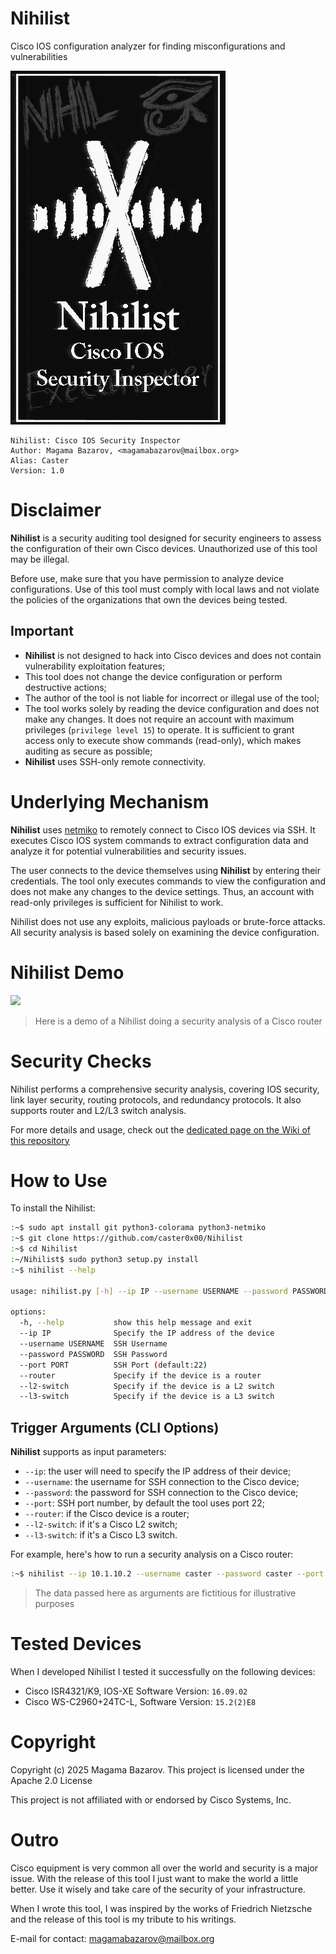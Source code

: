 # Nihilist

Cisco IOS configuration analyzer for finding misconfigurations and vulnerabilities

![](/visuals/nihilist_card.png)

```
Nihilist: Cisco IOS Security Inspector
Author: Magama Bazarov, <magamabazarov@mailbox.org>
Alias: Caster
Version: 1.0
```

# Disclaimer

**Nihilist** is a security auditing tool designed for security engineers to assess the configuration of their own Cisco devices. Unauthorized use of this tool may be illegal.

Before use, make sure that you have permission to analyze device configurations. Use of this tool must comply with local laws and not violate the policies of the organizations that own the devices being tested.

## Important

- **Nihilist** is not designed to hack into Cisco devices and does not contain vulnerability exploitation features;
- This tool does not change the device configuration or perform destructive actions;
- The author of the tool is not liable for incorrect or illegal use of the tool;
- The tool works solely by reading the device configuration and does not make any changes. It does not require an account with maximum privileges (`privilege level 15`) to operate. It is sufficient to grant access only to execute show commands (read-only), which makes auditing as secure as possible;
- **Nihilist** uses SSH-only remote connectivity.

# Underlying Mechanism

**Nihilist** uses [netmiko](https://github.com/ktbyers/netmiko) to remotely connect to Cisco IOS devices via SSH. It executes Cisco IOS system commands to extract configuration data and analyze it for potential vulnerabilities and security issues.

The user connects to the device themselves using **Nihilist** by entering their credentials. The tool only executes commands to view the configuration and does not make any changes to the device settings. Thus, an account with read-only privileges is sufficient for Nihilist to work.

Nihilist does not use any exploits, malicious payloads or brute-force attacks. All security analysis is based solely on examining the device configuration.

# Nihilist Demo

![](/visuals/nihilist_demo.gif)

> Here is a demo of a Nihilist doing a security analysis of a Cisco router

# Security Checks

Nihilist performs a comprehensive security analysis, covering IOS security, link layer security, routing protocols, and redundancy protocols. It also supports router and L2/L3 switch analysis.

For more details and usage, check out the [dedicated page on the Wiki of this repository](https://github.com/caster0x00/Nihilist/wiki/Mechanism-of-the-tool)

# How to Use

To install the Nihilist:

```bash
:~$ sudo apt install git python3-colorama python3-netmiko
:~$ git clone https://github.com/caster0x00/Nihilist
:~$ cd Nihilist
:~/Nihilist$ sudo python3 setup.py install
:~$ nihilist --help

usage: nihilist.py [-h] --ip IP --username USERNAME --password PASSWORD [--port PORT] [--router] [--l2-switch] [--l3-switch]

options:
  -h, --help           show this help message and exit
  --ip IP              Specify the IP address of the device
  --username USERNAME  SSH Username
  --password PASSWORD  SSH Password
  --port PORT          SSH Port (default:22)
  --router             Specify if the device is a router
  --l2-switch          Specify if the device is a L2 switch
  --l3-switch          Specify if the device is a L3 switch
```

## Trigger Arguments (CLI Options)

**Nihilist** supports as input parameters:

- `--ip`: the user will need to specify the IP address of their device;
- `--username`: the username for SSH connection to the Cisco device;
- `--password`: the password for SSH connection to the Cisco device;
- `--port`: SSH port number, by default the tool uses port 22;
- `--router`: if the Cisco device is a router;
- `--l2-switch`: if it's a Cisco L2 switch;
- `--l3-switch`: if it's a Cisco L3 switch.

For example, here's how to run a security analysis on a Cisco router:

```bash
:~$ nihilist --ip 10.1.10.2 --username caster --password caster --port 2222 --router
```

> The data passed here as arguments are fictitious for illustrative purposes

# Tested Devices

When I developed Nihilist I tested it successfully on the following devices:

- Cisco ISR4321/K9, IOS-XE Software Version: `16.09.02`
- Cisco WS-C2960+24TC-L, Software Version: `15.2(2)E8`

# Copyright

Copyright (c) 2025 Magama Bazarov. This project is licensed under the Apache 2.0 License

This project is not affiliated with or endorsed by Cisco Systems, Inc.

# Outro

Cisco equipment is very common all over the world and security is a major issue.
With the release of this tool I just want to make the world a little better. Use it wisely and take care of the security of your infrastructure.

When I wrote this tool, I was inspired by the works of Friedrich Nietzsche and the release of this tool is my tribute to his writings.

E-mail for contact: magamabazarov@mailbox.org
